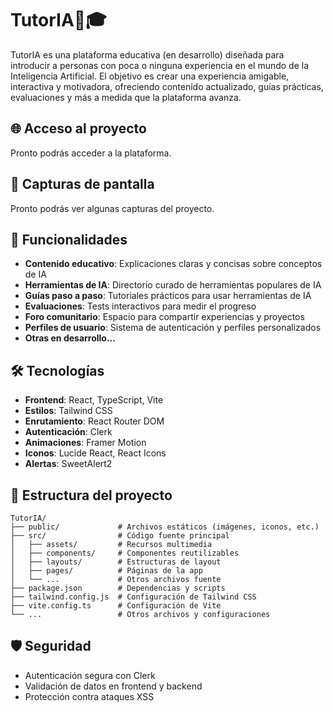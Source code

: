 # TutorIA🤖🎓

TutorIA es una plataforma educativa (en desarrollo) diseñada para introducir a personas con poca o ninguna experiencia en el mundo de la Inteligencia Artificial. El objetivo es crear una experiencia amigable, interactiva y motivadora, ofreciendo contenido actualizado, guías prácticas, evaluaciones y más a medida que la plataforma avanza.

## 🌐 Acceso al proyecto

Pronto podrás acceder a la plataforma.

<!-- [TutorIA🤖🎓](https://tutoria.dev-mit.com) -->

## 📸 Capturas de pantalla

Pronto podrás ver algunas capturas del proyecto.

<!-- Agrega aquí tus imágenes, por ejemplo: -->
<!-- ![Inicio](./public/screenshots/inicio.png) -->
<!-- ![Foro](./public/screenshots/foro.png) -->

## 🧩 Funcionalidades   

- **Contenido educativo**: Explicaciones claras y concisas sobre conceptos de IA
- **Herramientas de IA**: Directorio curado de herramientas populares de IA
- **Guías paso a paso**: Tutoriales prácticos para usar herramientas de IA
- **Evaluaciones**: Tests interactivos para medir el progreso
- **Foro comunitario**: Espacio para compartir experiencias y proyectos
- **Perfiles de usuario**: Sistema de autenticación y perfiles personalizados
- **Otras en desarrollo...**

## 🛠️ Tecnologías

- **Frontend**: React, TypeScript, Vite
- **Estilos**: Tailwind CSS
- **Enrutamiento**: React Router DOM
- **Autenticación**: Clerk
- **Animaciones**: Framer Motion
- **Iconos**: Lucide React, React Icons
- **Alertas**: SweetAlert2

## 📁 Estructura del proyecto

```
TutorIA/
├── public/             # Archivos estáticos (imágenes, iconos, etc.)
├── src/                # Código fuente principal
│   ├── assets/         # Recursos multimedia
│   ├── components/     # Componentes reutilizables
│   ├── layouts/        # Estructuras de layout
│   ├── pages/          # Páginas de la app
│   └── ...             # Otros archivos fuente
├── package.json        # Dependencias y scripts
├── tailwind.config.js  # Configuración de Tailwind CSS
├── vite.config.ts      # Configuración de Vite
└── ...                 # Otros archivos y configuraciones
```

## 🛡️ Seguridad

- Autenticación segura con Clerk
- Validación de datos en frontend y backend
- Protección contra ataques XSS
